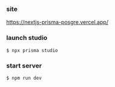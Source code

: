 ### site
https://nextjs-prisma-posgre.vercel.app/

### launch studio
```
$ npx prisma studio
```

### start server
```
$ npm run dev
```
